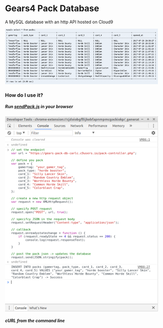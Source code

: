 # Gears4 Pack Database
A MySQL database with an http API hosted on Cloud9

![demo](https://github.com/TheanosLearning/Gears4PackDB/raw/master/images/sql-demo.png)

### How do I use it?

##### Run [sendPack.js](https://github.com/TheanosLearning/Gears4PackDB/blob/master/js/sendPack.js) in your browser

![from-browser](https://github.com/TheanosLearning/Gears4PackDB/raw/master/images/db-browser.png)

##### cURL from the command line
